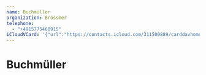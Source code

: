 ```yaml
---
name: Buchmüller
organization: Brossmer
telephone:
  - "+4915775460915"
iCloudVCard: '{"url":"https://contacts.icloud.com/311500889/carddavhome/card/1AFB1785-DBAE-4FBA-854F-CF981647D3AA.vcf","etag":"\"kmfha0mo\"","data":"BEGIN:VCARD\r\nVERSION:3.0\r\nFN:\r\nN:Buchmüller;;;;\r\nUID:C4D427B7-BD23-45B1-9A55-0B6DFC6CDF64\r\nPRODID:-//Apple Inc.//iOS 13.5.1//EN\r\nREV:2025-04-03T22:17:15Z\r\nORG:Brossmer;\r\nTEL:+4915775460915\r\nEND:VCARD"}'
---
```

# Buchmüller